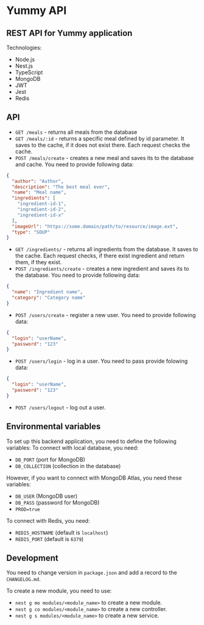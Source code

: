 # Yummy API
## REST API for Yummy application

Technologies:
* Node.js
* Nest.js
* TypeScript
* MongoDB
* JWT
* Jest
* Redis

## API
* `GET /meals` - returns all meals from the database
* `GET /meals/:id` - returns a specific meal defined by id parameter. It saves to the cache, if it does not exist there. Each request checks the cache.
* `POST /meals/create` - creates a new meal and saves its to the database and cache. You need to provide following data:
```json
{
  "author": "Author",
  "description": "The best meal ever",
  "name": "Meal name",
  "ingredients": [
    "ingredient-id-1",
    "ingredient-id-2",
    "ingredient-id-x"
  ],
  "imageUrl": "https://some.domain/path/to/resource/image.ext",
  "type": "SOUP"
}
```

* `GET /ingredients/` - returns all ingredients from the database. It saves to the cache. Each request checks, if there exist ingredient and return them, if they exist.
* `POST /ingredients/create` - creates a new ingredient and saves its to the database. You need to provide following data:
```json
{
  "name": "Ingredient name",
  "category": "Category name"
}
```

* `POST /users/create` - register a new user. You need to provide following data:
```json
{
  "login": "userName",
  "password": "123"
}
```

* `POST /users/login` - log in a user. You need to pass provide folowing data:

```json
{
  "login": "userName",
  "password": "123"
}
```

* `POST /users/logout` - log out a user.

## Environmental variables

To set up this backend application, you need to define the following variables:
To connect with local database, you need:
- `DB_PORT` (port for MongoDB)
- `DB_COLLECTION` (collection in the database)

However, if you want to connect with MongoDB Atlas, you need these variables:
- `DB_USER` (MongoDB user)
- `DB_PASS` (password for MongoDB)
- `PROD=true`

To connect with Redis, you need:
- `REDIS_HOSTNAME` (default is `localhost`)
- `REDIS_PORT` (default is `6379`)

## Development
You need to change version in `package.json` and add a record to the `CHANGELOG.md`.

To create a new module, you need to use:
- `nest g mo modules/<module_name>` to create a new module.
- `nest g co modules/<module_name>` to create a new controller.
- `nest g s modules/<module_name>` to create a new service.